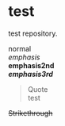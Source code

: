 # test
test repository.

normal  
*emphasis*  
**emphasis2nd**  
***emphasis3rd***  

>Quote  
>test  

~~Strikethrough~~  
